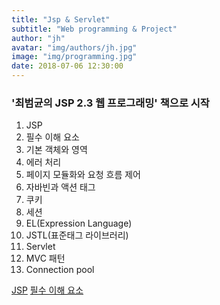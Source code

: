 ```yaml
---
title: "Jsp & Servlet"
subtitle: "Web programming & Project"
author: "jh"
avatar: "img/authors/jh.jpg"
image: "img/programming.jpg"
date: 2018-07-06 12:30:00
---
```


### '최범균의 JSP 2.3 웹 프로그래밍' 책으로 시작

1. JSP
2. 필수 이해 요소
3. 기본 객체와 영역
4. 에러 처리
5. 페이지 모듈화와 요청 흐름 제어
6. 자바빈과 액션 태그
7. 쿠키
8. 세션
9. EL(Expression Language)
10. JSTL(표준태그 라이브러리)
11. Servlet
12. MVC 패턴
13. Connection pool

[JSP](#1)
[필수 이해 요소](#2)


